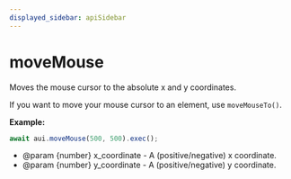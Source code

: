 ```yaml
---
displayed_sidebar: apiSidebar
---
```

# moveMouse

Moves the mouse cursor to the absolute x and y coordinates.

If you want to move your mouse cursor to an element, use `moveMouseTo()`.

**Example:**
```typescript
await aui.moveMouse(500, 500).exec();
```

   * @param {number} x_coordinate - A (positive/negative) x coordinate.
   * @param {number} y_coordinate - A (positive/negative) y coordinate.
